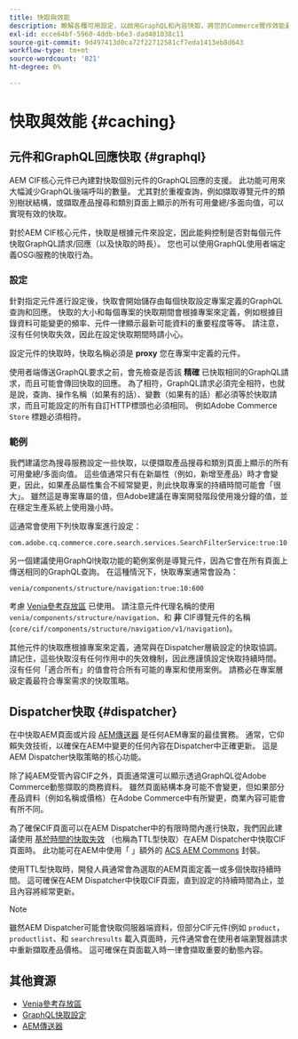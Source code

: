 ```yaml
---
title: 快取與效能
description: 瞭解各種可用設定，以啟用GraphQL和內容快取，將您的Commerce實作效能最佳化。
exl-id: ecce64bf-5960-4ddb-b6e3-dad401038c11
source-git-commit: 9d497413d0ca72f22712581cf7eda1413eb8d643
workflow-type: tm+mt
source-wordcount: '821'
ht-degree: 0%

---
```


# 快取與效能 {#caching}

## 元件和GraphQL回應快取 {#graphql}

AEM CIF核心元件已內建對快取個別元件的GraphQL回應的支援。 此功能可用來大幅減少GraphQL後端呼叫的數量。 尤其對於重複查詢，例如擷取導覽元件的類別樹狀結構，或擷取產品搜尋和類別頁面上顯示的所有可用彙總/多面向值，可以實現有效的快取。

對於AEM CIF核心元件，快取是根據元件來設定，因此能夠控制是否對每個元件快取GraphQL請求/回應（以及快取的時長）。 您也可以使用GraphQL使用者端定義OSGi服務的快取行為。

### 設定

針對指定元件進行設定後，快取會開始儲存由每個快取設定專案定義的GraphQL查詢和回應。 快取的大小和每個專案的快取期間會根據專案來定義，例如根據目錄資料可能變更的頻率、元件一律顯示最新可能資料的重要程度等等。 請注意，沒有任何快取失效，因此在設定快取期間時請小心。

設定元件的快取時，快取名稱必須是 **proxy** 您在專案中定義的元件。

使用者端傳送GraphQL要求之前，會先檢查是否該 **精確** 已快取相同的GraphQL請求，而且可能會傳回快取的回應。 為了相符，GraphQL請求必須完全相符，也就是說，查詢、操作名稱（如果有的話）、變數（如果有的話）都必須等於快取請求，而且可能設定的所有自訂HTTP標頭也必須相同。 例如Adobe Commerce `Store` 標題必須相符。

### 範例

我們建議您為搜尋服務設定一些快取，以便擷取產品搜尋和類別頁面上顯示的所有可用彙總/多面向值。 這些值通常只有在新屬性（例如，新增至產品）時才會變更，因此，如果產品屬性集合不經常變更，則此快取專案的持續時間可能會「很大」。 雖然這是專案專屬的值，但Adobe建議在專案開發階段使用幾分鐘的值，並在穩定生產系統上使用幾小時。

這通常會使用下列快取專案進行設定：

```
com.adobe.cq.commerce.core.search.services.SearchFilterService:true:10:3600
```

另一個建議使用GraphQl快取功能的範例案例是導覽元件，因為它會在所有頁面上傳送相同的GraphQL查詢。 在這種情況下，快取專案通常會設為：

```
venia/components/structure/navigation:true:10:600
```

考慮 [Venia參考存放區](https://github.com/adobe/aem-cif-guides-venia) 已使用。 請注意元件代理名稱的使用 `venia/components/structure/navigation`、和 **非** CIF導覽元件的名稱(`core/cif/components/structure/navigation/v1/navigation`)。

其他元件的快取應根據專案來定義，通常與在Dispatcher層級設定的快取協調。 請記住，這些快取沒有任何作用中的失效機制，因此應謹慎設定快取持續時間。 沒有任何「適合所有」的值會符合所有可能的專案和使用案例。 請務必在專案層級定義最符合專案需求的快取策略。

## Dispatcher快取 {#dispatcher}

在中快取AEM頁面或片段 [AEM傳送器](https://experienceleague.adobe.com/docs/experience-manager-dispatcher/using/dispatcher.html) 是任何AEM專案的最佳實務。 通常，它仰賴失效技術，以確保在AEM中變更的任何內容在Dispatcher中正確更新。 這是AEM Dispatcher快取策略的核心功能。

除了純AEM受管內容CIF之外，頁面通常還可以顯示透過GraphQL從Adobe Commerce動態擷取的商務資料。 雖然頁面結構本身可能不會變更，但如果部分產品資料（例如名稱或價格）在Adobe Commerce中有所變更，商業內容可能會有所不同。

為了確保CIF頁面可以在AEM Dispatcher中的有限時間內進行快取，我們因此建議使用 [基於時間的快取失效](https://experienceleague.adobe.com/docs/experience-manager-dispatcher/using/configuring/dispatcher-configuration.html#configuring-time-based-cache-invalidation-enablettl) （也稱為TTL型快取）在AEM Dispatcher中快取CIF頁面時。 此功能可在AEM中使用「 」額外的 [ACS AEM Commons](https://adobe-consulting-services.github.io/acs-aem-commons/) 封裝。

使用TTL型快取時，開發人員通常會為選取的AEM頁面定義一或多個快取持續時間。 這可確保在AEM Dispatcher中快取CIF頁面，直到設定的持續時間為止，並且內容將經常更新。

>[!NOTE]
>
>雖然AEM Dispatcher可能會快取伺服器端資料，但部分CIF元件(例如 `product`， `productlist`、和 `searchresults` 載入頁面時，元件通常會在使用者端瀏覽器請求中重新擷取產品價格。 這可確保在頁面載入時一律會擷取重要的動態內容。

## 其他資源

- [Venia參考存放區](https://github.com/adobe/aem-cif-guides-venia)
- [GraphQL快取設定](https://github.com/adobe/commerce-cif-graphql-client#caching)
- [AEM傳送器](https://experienceleague.adobe.com/docs/experience-manager-dispatcher/using/dispatcher.html)
